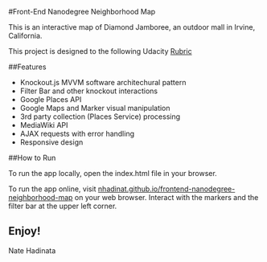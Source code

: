 #Front-End Nanodegree Neighborhood Map

This is an interactive map of Diamond Jamboree, an outdoor mall in Irvine, California.

This project is designed to the following Udacity [Rubric](https://www.udacity.com/course/viewer#!/c-nd001/l-2711658591/m-2684328537 "Udacity Rubric for Project 5")

##Features

* Knockout.js MVVM software architechural pattern
* Filter Bar and other knockout interactions
* Google Places API
* Google Maps and Marker visual manipulation
* 3rd party collection (Places Service) processing
* MediaWiki API
* AJAX requests with error handling
* Responsive design

##How to Run

To run the app locally, open the index.html file in your browser.

To run the app online, visit [nhadinat.github.io/frontend-nanodegree-neighborhood-map](http://nhadinat.github.io/frontend-nanodegree-neighborhood-map "Diamond Jamboree: Restaurants and Cafes") on your web browser. Interact with the markers and the filter bar at the upper left corner.

Enjoy!
---
Nate Hadinata